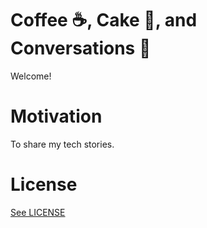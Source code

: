 # Coffee :coffee:, Cake :cake:, and Conversations :speech_balloon:

Welcome!

# Motivation

To share my tech stories.

# License

[See LICENSE](https://github.com/CookiesNCream/Coffee-Cake-Conversations/blob/master/LICENSE1.md)
